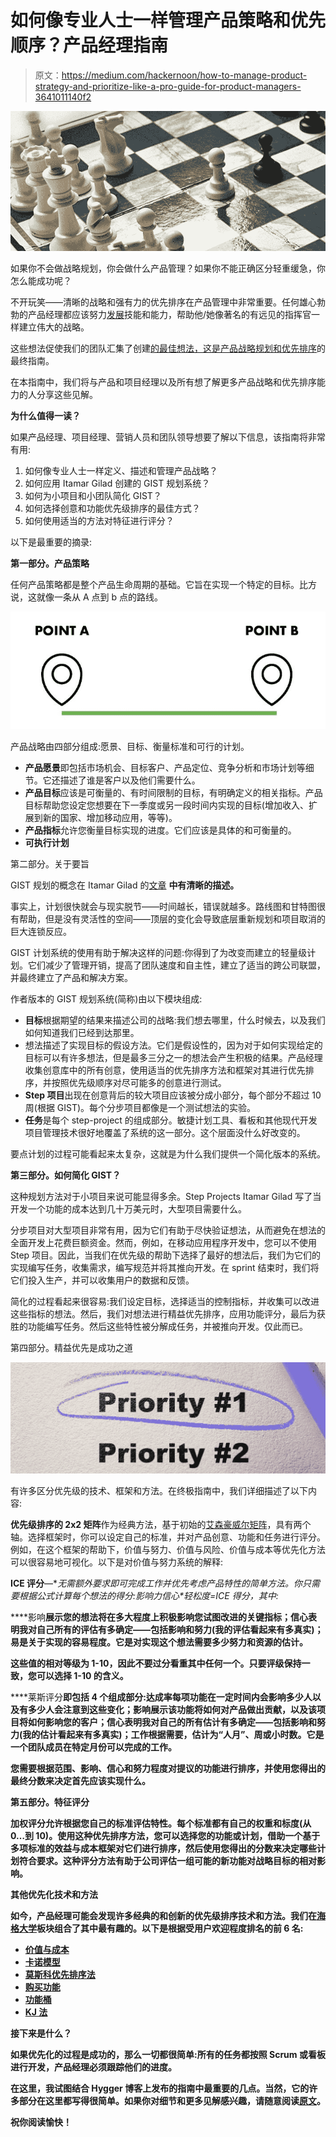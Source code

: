 # 如何像专业人士一样管理产品策略和优先顺序？产品经理指南

> 原文：<https://medium.com/hackernoon/how-to-manage-product-strategy-and-prioritize-like-a-pro-guide-for-product-managers-3641011140f2>

![](img/3deb523cb5f1ab810058f02ef17d249c.png)

如果你不会做战略规划，你会做什么产品管理？如果你不能正确区分轻重缓急，你怎么能成功呢？

不开玩笑——清晰的战略和强有力的优先排序在产品管理中非常重要。任何雄心勃勃的产品经理都应该努力[发展](https://hackernoon.com/tagged/develop)技能和能力，帮助他/她像著名的有远见的指挥官一样建立伟大的战略。

这些想法促使我们的团队汇集了创建[的最佳想法，这是产品战略规划和优先排序](https://hygger.io/blog/guide-to-product-strategy-planning-and-prioritizing/)的最终指南。

在本指南中，我们将与产品和项目经理以及所有想了解更多产品战略和优先排序能力的人分享这些见解。

**为什么值得一读？**

如果产品经理、项目经理、营销人员和团队领导想要了解以下信息，该指南将非常有用:

1.  如何像专业人士一样定义、描述和管理产品战略？
2.  如何应用 Itamar Gilad 创建的 GIST 规划系统？
3.  如何为小项目和小团队简化 GIST？
4.  如何选择创意和功能优先级排序的最佳方式？
5.  如何使用适当的方法对特征进行评分？

以下是最重要的摘录:

**第一部分。产品策略**

任何产品策略都是整个产品生命周期的基础。它旨在实现一个特定的目标。比方说，这就像一条从 A 点到 b 点的路线。

![](img/f9254528d9b9f0a83567b325665926d9.png)

产品战略由四部分组成:愿景、目标、衡量标准和可行的计划。

*   **产品愿景**即包括市场机会、目标客户、产品定位、竞争分析和市场计划等细节。它还描述了谁是客户以及他们需要什么。
*   **产品目标**应该是可衡量的、有时间限制的目标，有明确定义的相关指标。产品目标帮助您设定您想要在下一季度或另一段时间内实现的目标(增加收入、扩展到新的国家、增加移动应用，等等)。
*   **产品指标**允许您衡量目标实现的进度。它们应该是具体的和可衡量的。
*   **可执行计划**

第二部分。关于要旨

GIST 规划的概念在 Itamar Gilad 的[文章](https://hackernoon.com/why-i-stopped-using-product-roadmaps-and-switched-to-gist-planning-3b7f54e271d1) **中有清晰的描述。**

事实上，计划很快就会与现实脱节——时间越长，错误就越多。路线图和甘特图很有帮助，但是没有灵活性的空间——顶层的变化会导致底层重新规划和项目取消的巨大连锁反应。

GIST 计划系统的使用有助于解决这样的问题:你得到了为改变而建立的轻量级计划。它们减少了管理开销，提高了团队速度和自主性，建立了适当的跨公司联盟，并最终建立了产品和解决方案。

作者版本的 GIST 规划系统(简称)由以下模块组成:

*   **目标**根据期望的结果来描述公司的战略:我们想去哪里，什么时候去，以及我们如何知道我们已经到达那里。
*   想法描述了实现目标的假设方法。它们是假设性的，因为对于如何实现给定的目标可以有许多想法，但是最多三分之一的想法会产生积极的结果。产品经理收集创意库中的所有创意，使用适当的优先排序方法和框架对其进行优先排序，并按照优先级顺序对尽可能多的创意进行测试。
*   **Step 项目**出现在创意背后的较大项目应该被分成小部分，每个部分不超过 10 周(根据 GIST)。每个分步项目都像是一个测试想法的实验。
*   **任务**是每个 step-project 的组成部分。敏捷计划工具、看板和其他现代开发项目管理技术很好地覆盖了系统的这一部分。这个层面没什么好改变的。

要点计划的过程可能看起来太复杂，这就是为什么我们提供一个简化版本的系统。

**第三部分。如何简化 GIST？**

这种规划方法对于小项目来说可能显得多余。Step Projects Itamar Gilad 写了当开发一个功能的成本达到几十万美元时，大型项目需要什么。

分步项目对大型项目非常有用，因为它们有助于尽快验证想法，从而避免在想法的全面开发上花费巨额资金。然而，例如，在移动应用程序开发中，您可以不使用 Step 项目。因此，当我们在优先级的帮助下选择了最好的想法后，我们为它们的实现编写任务，收集需求，编写规范并将其推向开发。在 sprint 结束时，我们将它们投入生产，并可以收集用户的数据和反馈。

简化的过程看起来很容易:我们设定目标，选择适当的控制指标，并收集可以改进这些指标的想法。然后，我们对想法进行精益优先排序，应用功能评分，最后为获胜的功能编写任务。然后这些特性被分解成任务，并被推向开发。仅此而已。

第四部分。精益优先是成功之道

![](img/18149d87f4501853e4998053d6a0a903.png)

有许多区分优先级的技术、框架和方法。在终极指南中，我们详细描述了以下内容:

**优先级排序的 2x2 矩阵**作为经典方法，基于初始的[艾森豪威尔矩阵](https://university.hygger.io/prioritization-techniques/eisenhower-matrix-for-prioritization)，具有两个轴。选择框架时，你可以设定自己的标准，并对产品创意、功能和任务进行评分。例如，在这个框架的帮助下，价值与努力、价值与风险、价值与成本等优先化方法可以很容易地可视化。以下是对价值与努力系统的解释:

**ICE 评分**—**无需额外要求即可完成工作并优先考虑产品特性的简单方法。你只需要根据公式计算每个想法的得分:*影响力*信心*轻松度=ICE 得分，*其中:**

****影响**展示您的想法将在多大程度上积极影响您试图改进的关键指标；**信心**表明我对自己所有的评估有多确定——包括影响和努力(我的评估看起来有多真实)；**易**是关于实现的容易程度。它是对实现这个想法需要多少努力和资源的估计。**

**这些值的相对等级为 1-10，因此不要过分看重其中任何一个。只要评级保持一致，您可以选择 1-10 的含义。**

****莱斯评分**即包括 4 个组成部分:**达成率**每项功能在一定时间内会影响多少人以及有多少人会注意到这些变化；**影响**展示该功能将如何对产品做出贡献，以及该项目将如何影响您的客户；信心表明我对自己的所有估计有多确定——包括影响和努力(我的估计看起来有多真实)；**工作**根据需要，估计为“人月”、周或小时数。它是一个团队成员在特定月份可以完成的工作。**

**您需要根据范围、影响、信心和努力程度对提议的功能进行排序，并使用您得出的最终分数来决定首先应该实现什么。**

**第五部分。特征评分**

**加权评分允许根据您自己的标准评估特性。每个标准都有自己的权重和标度(从 0…到 10)。使用这种优先排序方法，您可以选择您的功能或计划，借助一个基于多项标准的效益与成本框架对它们进行排序，然后使用您得出的分数来决定哪些计划符合要求。这种评分方法有助于公司评估一组可能的新功能对战略目标的相对影响。**

****其他优先化技术和方法****

**如今，产品经理可能会发现许多经典的和创新的优先级排序技术和方法。我们在[海格大学](https://university.hygger.io/prioritization-techniques)板块组合了其中最有趣的。以下是根据受用户欢迎程度排名的前 6 名:**

*   **[价值与成本](https://university.hygger.io/prioritization-techniques/value-vs-cost-and-value-vs-complexity)**
*   **[卡诺模型](https://university.hygger.io/prioritization-techniques/kano-methodology)**
*   **[莫斯科优先排序法](https://university.hygger.io/prioritization-techniques/moscow-prioritization-method)**
*   **[购买功能](https://university.hygger.io/prioritization-techniques/buy-a-feature-gaming-method)**
*   **[功能桶](https://university.hygger.io/prioritization-techniques/feature-buckets-method)**
*   **[KJ 法](https://university.hygger.io/prioritization-techniques/kj-methodology)**

****接下来是什么？****

**如果优先化的过程是成功的，那么一切都很简单:所有的任务都按照 Scrum 或看板进行开发，产品经理必须跟踪他们的进度。**

**在这里，我试图结合 Hygger 博客上发布的指南中最重要的几点。当然，它的许多部分在这里都写得很简单。如果你对细节和更多见解感兴趣，请随意阅读[原文](https://hygger.io/blog/guide-to-product-strategy-planning-and-prioritizing/)。**

**祝你阅读愉快！**